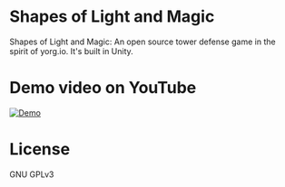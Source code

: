 # Shapes of Light and Magic
Shapes of Light and Magic: An open source tower defense game in the spirit of yorg.io.
It's built in Unity.

# Demo video on YouTube
[![Demo](https://img.youtube.com/vi/gBNfbFVoe1Y/0.jpg)](https://www.youtube.com/watch?v=gBNfbFVoe1Y)

# License
GNU GPLv3
